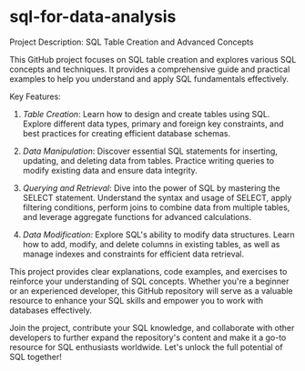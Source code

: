 # sql-for-data-analysis
Project Description: SQL Table Creation and Advanced Concepts

This GitHub project focuses on SQL table creation and explores various SQL concepts and techniques. It provides a comprehensive guide and practical examples to help you understand and apply SQL fundamentals effectively.

Key Features:
1. *Table Creation*: Learn how to design and create tables using SQL. Explore different data types, primary and foreign key constraints, and best practices for creating efficient database schemas.

2. *Data Manipulation*: Discover essential SQL statements for inserting, updating, and deleting data from tables. Practice writing queries to modify existing data and ensure data integrity.

3. *Querying and Retrieval*: Dive into the power of SQL by mastering the SELECT statement. Understand the syntax and usage of SELECT, apply filtering conditions, perform joins to combine data from multiple tables, and leverage aggregate functions for advanced calculations.

4. *Data Modification*: Explore SQL's ability to modify data structures. Learn how to add, modify, and delete columns in existing tables, as well as manage indexes and constraints for efficient data retrieval.

This project provides clear explanations, code examples, and exercises to reinforce your understanding of SQL concepts. Whether you're a beginner or an experienced developer, this GitHub repository will serve as a valuable resource to enhance your SQL skills and empower you to work with databases effectively.

Join the project, contribute your SQL knowledge, and collaborate with other developers to further expand the repository's content and make it a go-to resource for SQL enthusiasts worldwide. Let's unlock the full potential of SQL together!
